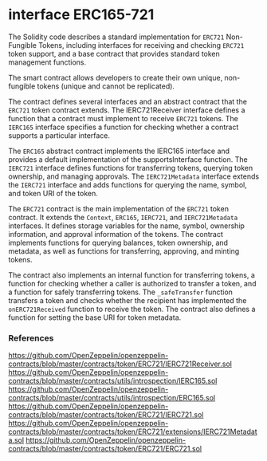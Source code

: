 # interface ERC165-721

The Solidity code describes a standard implementation for `ERC721` Non-Fungible Tokens, including interfaces for receiving and checking `ERC721` token support, and a base contract that provides standard token management functions.

The smart contract allows developers to create their own unique, non-fungible tokens (unique and cannot be replicated).

The contract defines several interfaces and an abstract contract that the `ERC721` token contract extends. The IERC721Receiver interface defines a function that a contract must implement to receive `ERC721` tokens. The `IERC165` interface specifies a function for checking whether a contract supports a particular interface.

The `ERC165` abstract contract implements the IERC165 interface and provides a default implementation of the supportsInterface function. The `IERC721` interface defines functions for transferring tokens, querying token ownership, and managing approvals. The `IERC721Metadata` interface extends the `IERC721` interface and adds functions for querying the name, symbol, and token URI of the token.

The `ERC721` contract is the main implementation of the `ERC721` token contract. It extends the `Context`, `ERC165`, `IERC721`, and `IERC721Metadata` interfaces. It defines storage variables for the name, symbol, ownership information, and approval information of the tokens. The contract implements functions for querying balances, token ownership, and metadata, as well as functions for transferring, approving, and minting tokens.

The contract also implements an internal function for transferring tokens, a function for checking whether a caller is authorized to transfer a token, and a function for safely transferring tokens. The `_safeTransfer` function transfers a token and checks whether the recipient has implemented the `onERC721Received` function to receive the token. The contract also defines a function for setting the base URI for token metadata.


### References

https://github.com/OpenZeppelin/openzeppelin-contracts/blob/master/contracts/token/ERC721/IERC721Receiver.sol
https://github.com/OpenZeppelin/openzeppelin-contracts/blob/master/contracts/utils/introspection/IERC165.sol
https://github.com/OpenZeppelin/openzeppelin-contracts/blob/master/contracts/utils/introspection/ERC165.sol
https://github.com/OpenZeppelin/openzeppelin-contracts/blob/master/contracts/token/ERC721/IERC721.sol
https://github.com/OpenZeppelin/openzeppelin-contracts/blob/master/contracts/token/ERC721/extensions/IERC721Metadata.sol
https://github.com/OpenZeppelin/openzeppelin-contracts/blob/master/contracts/token/ERC721/ERC721.sol
